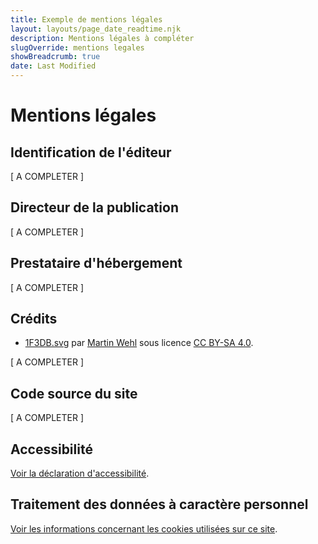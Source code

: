 ```yaml
---
title: Exemple de mentions légales
layout: layouts/page_date_readtime.njk
description: Mentions légales à compléter
slugOverride: mentions legales
showBreadcrumb: true
date: Last Modified
---
```

# Mentions légales

## Identification de l'éditeur

[ A COMPLETER ]

## Directeur de la publication

[ A COMPLETER ]

## Prestataire d'hébergement

[ A COMPLETER ]

## Crédits

- [1F3DB.svg](https://openmoji.org/data/color/svg/1F3DB.svg) par [Martin Wehl](https://openmoji.org/library/#author=Martin%20Wehl) sous licence [CC BY-SA 4.0](https://creativecommons.org/licenses/by-sa/4.0>).

[ A COMPLETER ]

## Code source du site

[ A COMPLETER ]

## Accessibilité

[Voir la déclaration d'accessibilité](/fr/accessibilite/).

## Traitement des données à caractère personnel

[Voir les informations concernant les cookies utilisées sur ce site](/fr/donnees-personnelles/).